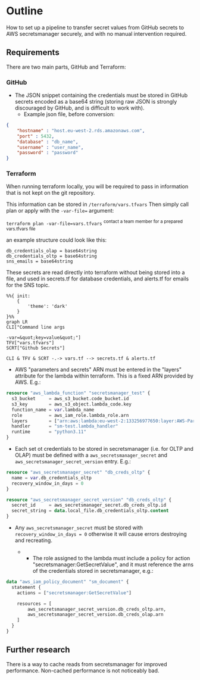 # Outline

How to set up a pipeline to transfer secret values from GitHub secrets to AWS secretsmanager securely, and with no manual intervention required.

## Requirements

There are two main parts, GitHub and Terraform:

### GitHub

- The JSON snippet containing the credentials must be stored in GitHub secrets encoded as a base64 string (storing raw JSON is strongly discouraged by GitHub, and is difficult to work with).
  - Example json file, before conversion:

```json
{
    "hostname" : "host.eu-west-2.rds.amazonaws.com",
    "port" : 5432,
    "database" : "db_name",
    "username" : "user_name",
    "password" : "password"
}
```

### Terraform

When running terraform locally, you will be required to pass in information that is not kept on the git repository.

This information can be stored in `/terraform/vars.tfvars`
Then simply call plan or apply with the `-var-file=` argument:

`terraform plan -var-file=vars.tfvars`
<sup>contact a team member for a prepared vars.tfvars file</sup>

an example structure could look like this:

```
db_credentials_olap = base64string
db_credentials_oltp = base64string
sns_emails = base64string
```

These secrets are read directly into terraform without being stored into a file, and used in secrets.tf for database credentials, and alerts.tf for emails for the SNS topic.
```mermaid
%%{ init: 
    {
        'theme': 'dark'
    }
}%%
graph LR
CLI["Command line args

-var=&quot;key=value&quot;"]
TFV["vars.tfvars"]
SCRT["Github Secrets"]

CLI & TFV & SCRT -.-> vars.tf --> secrets.tf & alerts.tf
```


- AWS "parameters and secrets" ARN must be entered in the "layers" attribute for the lambda within terraform. This is a fixed ARN provided by AWS. E.g.:

```tf
resource "aws_lambda_function" "secretsmanager_test" {
  s3_bucket     = aws_s3_bucket.code_bucket.id
  s3_key        = aws_s3_object.lambda_code.key
  function_name = var.lambda_name
  role          = aws_iam_role.lambda_role.arn
  layers        = ["arn:aws:lambda:eu-west-2:133256977650:layer:AWS-Parameters-and-Secrets-Lambda-Extension:11"]
  handler       = "sm-test.lambda_handler"
  runtime       = "python3.11"
}
```

- Each set ot credentials to be stored in secretsmanager (i.e. for OLTP and OLAP) must be defined with a `aws_secretsmanager_secret` and `aws_secretsmanager_secret_version` entry. E.g.:

```tf
resource "aws_secretsmanager_secret" "db_creds_oltp" {
  name = var.db_credentials_oltp
  recovery_window_in_days = 0
}

resource "aws_secretsmanager_secret_version" "db_creds_oltp" {
  secret_id     = aws_secretsmanager_secret.db_creds_oltp.id
  secret_string = data.local_file.db_credentials_oltp.content
}
```

- Any `aws_secretsmanager_secret` must be stored with `recovery_window_in_days = 0` otherwise it will cause errors destroying and recreating.

  - - The role assigned to the lambda must include a policy for action "secretsmanager:GetSecretValue", and it must reference the arns of the credentials stored in secretsmanager, e.g.:

```tf
data "aws_iam_policy_document" "sm_document" {
  statement {
    actions = ["secretsmanager:GetSecretValue"]

    resources = [
        aws_secretsmanager_secret_version.db_creds_oltp.arn,
        aws_secretsmanager_secret_version.db_creds_olap.arn
    ]
  }
}
```

## Further research

There is a way to cache reads from secretsmanager for improved performance. Non-cached performance is not noticeably bad.
